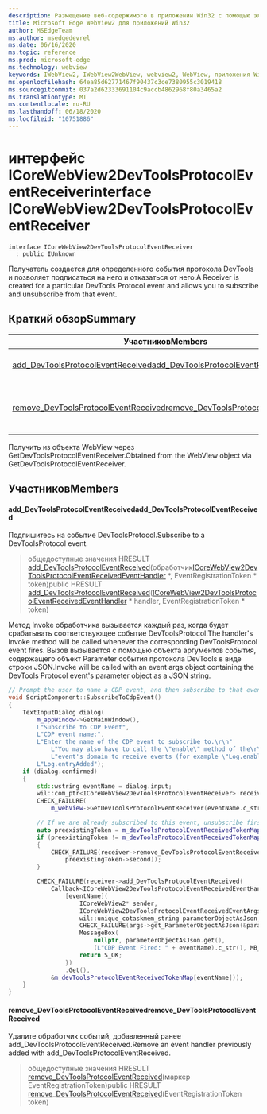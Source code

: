 ```yaml
---
description: Размещение веб-содержимого в приложении Win32 с помощью элемента управления Microsoft Edge WebView2
title: Microsoft Edge WebView2 для приложений Win32
author: MSEdgeTeam
ms.author: msedgedevrel
ms.date: 06/16/2020
ms.topic: reference
ms.prod: microsoft-edge
ms.technology: webview
keywords: IWebView2, IWebView2WebView, webview2, WebView, приложения Win32, Win32, EDGE, ICoreWebView2, ICoreWebView2Controller, элемент управления "веб-браузер", HTML Edge
ms.openlocfilehash: 64ea85d62771467f90437c3ce7380955c3019418
ms.sourcegitcommit: 037a2d62333691104c9accb4862968f80a3465a2
ms.translationtype: MT
ms.contentlocale: ru-RU
ms.lasthandoff: 06/18/2020
ms.locfileid: "10751886"
---
```

# <span data-ttu-id="c598e-104">интерфейс ICoreWebView2DevToolsProtocolEventReceiver</span><span class="sxs-lookup"><span data-stu-id="c598e-104">interface ICoreWebView2DevToolsProtocolEventReceiver</span></span> 

```
interface ICoreWebView2DevToolsProtocolEventReceiver
  : public IUnknown
```

<span data-ttu-id="c598e-105">Получатель создается для определенного события протокола DevTools и позволяет подписаться на него и отказаться от него.</span><span class="sxs-lookup"><span data-stu-id="c598e-105">A Receiver is created for a particular DevTools Protocol event and allows you to subscribe and unsubscribe from that event.</span></span>

## <span data-ttu-id="c598e-106">Краткий обзор</span><span class="sxs-lookup"><span data-stu-id="c598e-106">Summary</span></span>

 <span data-ttu-id="c598e-107">Участников</span><span class="sxs-lookup"><span data-stu-id="c598e-107">Members</span></span>                        | <span data-ttu-id="c598e-108">Описания</span><span class="sxs-lookup"><span data-stu-id="c598e-108">Descriptions</span></span>
--------------------------------|---------------------------------------------
[<span data-ttu-id="c598e-109">add_DevToolsProtocolEventReceived</span><span class="sxs-lookup"><span data-stu-id="c598e-109">add_DevToolsProtocolEventReceived</span></span>](#add_devtoolsprotocoleventreceived) | <span data-ttu-id="c598e-110">Подпишитесь на событие DevToolsProtocol.</span><span class="sxs-lookup"><span data-stu-id="c598e-110">Subscribe to a DevToolsProtocol event.</span></span>
[<span data-ttu-id="c598e-111">remove_DevToolsProtocolEventReceived</span><span class="sxs-lookup"><span data-stu-id="c598e-111">remove_DevToolsProtocolEventReceived</span></span>](#remove_devtoolsprotocoleventreceived) | <span data-ttu-id="c598e-112">Удалите обработчик событий, добавленный ранее add_DevToolsProtocolEventReceived.</span><span class="sxs-lookup"><span data-stu-id="c598e-112">Remove an event handler previously added with add_DevToolsProtocolEventReceived.</span></span>

<span data-ttu-id="c598e-113">Получить из объекта WebView через GetDevToolsProtocolEventReceiver.</span><span class="sxs-lookup"><span data-stu-id="c598e-113">Obtained from the WebView object via GetDevToolsProtocolEventReceiver.</span></span>

## <span data-ttu-id="c598e-114">Участников</span><span class="sxs-lookup"><span data-stu-id="c598e-114">Members</span></span>

#### <span data-ttu-id="c598e-115">add_DevToolsProtocolEventReceived</span><span class="sxs-lookup"><span data-stu-id="c598e-115">add_DevToolsProtocolEventReceived</span></span> 

<span data-ttu-id="c598e-116">Подпишитесь на событие DevToolsProtocol.</span><span class="sxs-lookup"><span data-stu-id="c598e-116">Subscribe to a DevToolsProtocol event.</span></span>

> <span data-ttu-id="c598e-117">общедоступные значения HRESULT [add_DevToolsProtocolEventReceived](#add_devtoolsprotocoleventreceived)(обработчик[ICoreWebView2DevToolsProtocolEventReceivedEventHandler](icorewebview2devtoolsprotocoleventreceivedeventhandler.md) \*, EventRegistrationToken \* token)</span><span class="sxs-lookup"><span data-stu-id="c598e-117">public HRESULT [add_DevToolsProtocolEventReceived](#add_devtoolsprotocoleventreceived)([ICoreWebView2DevToolsProtocolEventReceivedEventHandler](icorewebview2devtoolsprotocoleventreceivedeventhandler.md) \* handler, EventRegistrationToken \* token)</span></span>

<span data-ttu-id="c598e-118">Метод Invoke обработчика вызывается каждый раз, когда будет срабатывать соответствующее событие DevToolsProtocol.</span><span class="sxs-lookup"><span data-stu-id="c598e-118">The handler's Invoke method will be called whenever the corresponding DevToolsProtocol event fires.</span></span> <span data-ttu-id="c598e-119">Вызов вызывается с помощью объекта аргументов события, содержащего объект Parameter события протокола DevTools в виде строки JSON.</span><span class="sxs-lookup"><span data-stu-id="c598e-119">Invoke will be called with an event args object containing the DevTools Protocol event's parameter object as a JSON string.</span></span>

```cpp
// Prompt the user to name a CDP event, and then subscribe to that event.
void ScriptComponent::SubscribeToCdpEvent()
{
    TextInputDialog dialog(
        m_appWindow->GetMainWindow(),
        L"Subscribe to CDP Event",
        L"CDP event name:",
        L"Enter the name of the CDP event to subscribe to.\r\n"
            L"You may also have to call the \"enable\" method of the\r\n"
            L"event's domain to receive events (for example \"Log.enable\").\r\n",
        L"Log.entryAdded");
    if (dialog.confirmed)
    {
        std::wstring eventName = dialog.input;
        wil::com_ptr<ICoreWebView2DevToolsProtocolEventReceiver> receiver;
        CHECK_FAILURE(
            m_webView->GetDevToolsProtocolEventReceiver(eventName.c_str(), &receiver));

        // If we are already subscribed to this event, unsubscribe first.
        auto preexistingToken = m_devToolsProtocolEventReceivedTokenMap.find(eventName);
        if (preexistingToken != m_devToolsProtocolEventReceivedTokenMap.end())
        {
            CHECK_FAILURE(receiver->remove_DevToolsProtocolEventReceived(
                preexistingToken->second));
        }

        CHECK_FAILURE(receiver->add_DevToolsProtocolEventReceived(
            Callback<ICoreWebView2DevToolsProtocolEventReceivedEventHandler>(
                [eventName](
                    ICoreWebView2* sender,
                    ICoreWebView2DevToolsProtocolEventReceivedEventArgs* args) -> HRESULT {
                    wil::unique_cotaskmem_string parameterObjectAsJson;
                    CHECK_FAILURE(args->get_ParameterObjectAsJson(&parameterObjectAsJson));
                    MessageBox(
                        nullptr, parameterObjectAsJson.get(),
                        (L"CDP Event Fired: " + eventName).c_str(), MB_OK);
                    return S_OK;
                })
                .Get(),
            &m_devToolsProtocolEventReceivedTokenMap[eventName]));
    }
}
```

#### <span data-ttu-id="c598e-120">remove_DevToolsProtocolEventReceived</span><span class="sxs-lookup"><span data-stu-id="c598e-120">remove_DevToolsProtocolEventReceived</span></span> 

<span data-ttu-id="c598e-121">Удалите обработчик событий, добавленный ранее add_DevToolsProtocolEventReceived.</span><span class="sxs-lookup"><span data-stu-id="c598e-121">Remove an event handler previously added with add_DevToolsProtocolEventReceived.</span></span>

> <span data-ttu-id="c598e-122">общедоступные значения HRESULT [remove_DevToolsProtocolEventReceived](#remove_devtoolsprotocoleventreceived)(маркер EventRegistrationToken)</span><span class="sxs-lookup"><span data-stu-id="c598e-122">public HRESULT [remove_DevToolsProtocolEventReceived](#remove_devtoolsprotocoleventreceived)(EventRegistrationToken token)</span></span>

